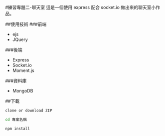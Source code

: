 #練習專題二-聊天室
這是一個使用 express 配合 socket.io 做出來的聊天室小作品。


##使用技術
###前端
+ ejs
+ JQuery

###後端
+ Express
+ Socket.io
+ Moment.js

###資料庫
+ MongoDB

##下載
```bash
clone or download ZIP
```

```bash
cd 專案名稱
```

```bash
npm install
```